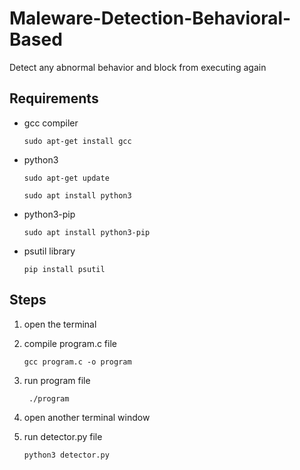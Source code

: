 # Maleware-Detection-Behavioral-Based
Detect any abnormal behavior and block from executing again
## Requirements
- gcc compiler 

  ``` sudo apt-get install gcc ```

- python3 

  ```sudo apt-get update```

  ```sudo apt install python3```

- python3-pip

  ```sudo apt install python3-pip```

- psutil library

  ```pip install psutil```

## Steps
1. open the terminal
2. compile program.c file

   ``` gcc program.c -o program ```

3. run program file

   ``` ./program```

4. open another terminal window
5. run detector.py file

    ``` python3 detector.py ```
